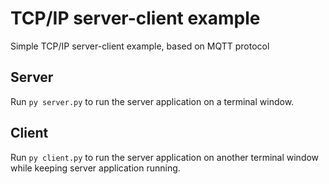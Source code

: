 # TCP/IP server-client example
Simple TCP/IP server-client example, based on MQTT protocol

## Server

Run `py server.py` to run the server application on a terminal window.

## Client

Run `py client.py` to run the server application on another terminal window while keeping server application running.

